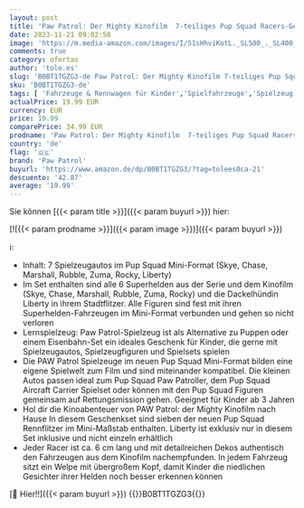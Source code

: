 ```yaml
---
layout: post
title: 'Paw Patrol: Der Mighty Kinofilm  7-teiliges Pup Squad Racers-Geschenkset mit Liberty-Spielzeugauto  geeignet für Kinder ab 3 Jahren'
date: 2023-11-21 09:02:58
image: 'https://m.media-amazon.com/images/I/51sHhviKotL._SL500_._SL400_.jpg'
comments: true
category: ofertas
author: 'tole.es'
slug: 'B0BT1TGZG3-de Paw Patrol: Der Mighty Kinofilm 7-teiliges Pup Squad...'
sku: 'B0BT1TGZG3-de'
tags: [ 'Fahrzeuge & Rennwagen für Kinder','Spielfahrzeuge','Spielzeug','paw patrol','🇩🇪', ]
actualPrice: 19.99 EUR
currency: EUR
price: 19.99
comparePrice: 34.99 EUR
prodname: 'Paw Patrol: Der Mighty Kinofilm  7-teiliges Pup Squad Racers-Geschenkset mit Liberty-Spielzeugauto  geeignet für Kinder ab 3 Jahren'
country: 'de'
flag: '🇩🇪'
brand: 'Paw Patrol'
buyurl: 'https://www.amazon.de/dp/B0BT1TGZG3/?tag=tolees0ca-21'
descuento: '42.87'
average: '19.99'
---
```


Sie können [{{< param title >}}]({{< param buyurl >}}) hier:

[![{{< param prodname >}}]({{< param image >}})]({{< param buyurl >}})

ℹ️:

- Inhalt: 7 Spielzeugautos im Pup Squad Mini-Format (Skye, Chase, Marshall, Rubble, Zuma, Rocky, Liberty)
- Im Set enthalten sind alle 6 Superhelden aus der Serie und dem Kinofilm (Skye, Chase, Marshall, Rubble, Zuma, Rocky) und die Dackelhündin Liberty in ihrem Stadtflitzer. Alle Figuren sind fest mit ihren Superhelden-Fahrzeugen im Mini-Format verbunden und gehen so nicht verloren
- Lernspielzeug: Paw Patrol-Spielzeug ist als Alternative zu Puppen oder einem Eisenbahn-Set ein ideales Geschenk für Kinder, die gerne mit Spielzeugautos, Spielzeugfiguren und Spielsets spielen
- Die PAW Patrol Spielzeuge im neuen Pup Squad Mini-Format bilden eine eigene Spielwelt zum Film und sind miteinander kompatibel. Die kleinen Autos passen ideal zum Pup Squad Paw Patroller, dem Pup Squad Aircraft Carrier Spielset oder können mit den Pup Squad Figuren gemeinsam auf Rettungsmission gehen. Geeignet für Kinder ab 3 Jahren
- Hol dir die Kinoabenteuer von PAW Patrol: der Mighty Kinofilm nach Hause In diesem Geschenkset sind sieben der neuen Pup Squad Rennflitzer im Mini-Maßstab enthalten. Liberty ist exklusiv nur in diesem Set inklusive und nicht einzeln erhältlich
- Jeder Racer ist ca. 6 cm lang und mit detailreichen Dekos authentisch den Fahrzeugen aus dem Kinofilm nachempfunden. In jedem Fahrzeug sitzt ein Welpe mit übergroßem Kopf, damit Kinder die niedlichen Gesichter ihrer Helden noch besser erkennen können

[🛒 Hier!!]({{< param buyurl >}})
{{<world>}}B0BT1TGZG3{{</world>}}

